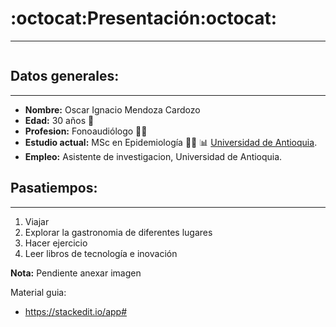 # :octocat:**Presentación**:octocat:
___
![]()
## **Datos generales:**
___
  - **Nombre:** Oscar Ignacio Mendoza Cardozo
  - **Edad:** 30 años 🧑
  - **Profesion:** Fonoaudiólogo  👨‍⚕️
  - **Estudio actual:** MSc en Epidemiología 👨‍🔬 📊 [Universidad de Antioquia](https://n9.cl/yaacj).
  - **Empleo:** Asistente de investigacion, Universidad de Antioquia.
## **Pasatiempos:**
___

  1. Viajar
  2. Explorar la gastronomia de diferentes lugares
  3. Hacer ejercicio
  4. Leer libros de tecnología e inovación 



**Nota:** Pendiente anexar imagen

Material guia:

- https://stackedit.io/app#













